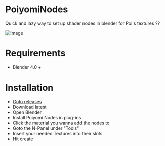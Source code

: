 # PoiyomiNodes
Quick and lazy way to set up shader nodes in blender for Poi's textures ??


![image](https://github.com/jaxbline/PoiyomiNodes/assets/65150735/99f4147c-1af2-4d94-8897-a38b7ad3f6d7)


# Requirements
* Blender 4.0 +


# Installation
* [Goto releases](https://github.com/jaxbline/PoiyomiNodes/releases)
* Download latest
* Open Blender
* Install Poiyomi Nodes in plug-ins 
* Click the material you wanna add the nodes to
* Goto the N-Panel under "Tools"
* Insert your needed Textures into their slots
* Hit create
